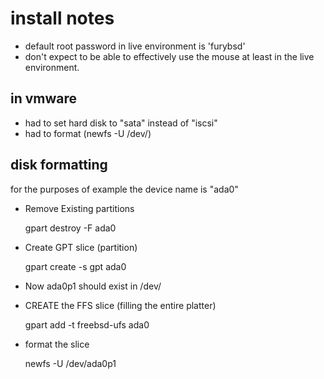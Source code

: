 # install notes

- default root password in live environment is 'furybsd'
- don't expect to be able to effectively use the mouse at least in the live environment.

## in vmware
- had to set hard disk to "sata" instead of "iscsi"
- had to format (newfs -U /dev/<device><partition>)

## disk formatting

for the purposes of example the device name is "ada0"

- Remove Existing partitions

  gpart destroy -F ada0
- Create GPT slice (partition)

  gpart create -s gpt ada0
- Now ada0p1 should exist in /dev/
- CREATE the FFS slice (filling the entire platter)

  gpart add -t freebsd-ufs ada0
- format the slice

  newfs -U /dev/ada0p1
